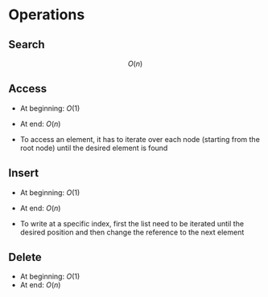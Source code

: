 # Operations

## Search

$$O(n)$$

## Access

- At beginning: $O(1)$
- At end: $O(n)$

- To access an element, it has to iterate over each node (starting from the root node) until the desired element is found

## Insert

- At beginning: $O(1)$
- At end: $O(n)$

- To write at a specific index, first the list need to be iterated until the desired position and then change the reference to the next element

## Delete

- At beginning: $O(1)$
- At end: $O(n)$
